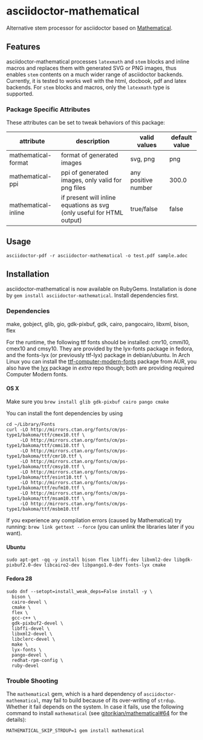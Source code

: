# asciidoctor-mathematical
Alternative stem processor for asciidoctor based on
[Mathematical](https://github.com/gjtorikian/mathematical).

## Features

asciidoctor-mathematical processes `latexmath` and `stem` blocks and inline
macros and replaces them with generated SVG or PNG images, thus enables `stem`
contents on a much wider range of asciidoctor backends. Currently, it is
tested to works well with the html, docbook, pdf and latex backends. For
`stem` blocks and macros, only the `latexmath` type is supported.

### Package Specific Attributes

These attributes can be set to tweak behaviors of this package:

| attribute           | description                                                           | valid values        | default value |
| ---------           | -----------                                                           | -------------       | ------------- |
| mathematical-format | format of generated images                                            | svg, png            | png           |
| mathematical-ppi    | ppi of generated images, only valid for png files                     | any positive number | 300.0         |
| mathematical-inline | if present will inline equations as svg (only useful for HTML output) | true/false          | false         |

## Usage
`asciidoctor-pdf -r asciidoctor-mathematical -o test.pdf sample.adoc`

## Installation
asciidoctor-mathematical is now available on RubyGems.  Installation is done
by `gem install asciidoctor-mathematical`. Install dependencies first.

### Dependencies
make, gobject, glib, gio, gdk-pixbuf, gdk, cairo, pangocairo, libxml, bison, flex

For the runtime, the following ttf fonts should be installed: cmr10, cmmi10,
cmex10 and cmsy10. They are provided by the lyx-fonts package in fedora, and the
fonts-lyx (or previously ttf-lyx) package in debian/ubuntu. In Arch Linux you can
install the [ttf-computer-modern-fonts](https://aur.archlinux.org/packages/ttf-computer-modern-fonts/)
package from AUR, you also have the [lyx](https://www.archlinux.org/packages/extra/x86_64/lyx/)
package in _extra_ repo though; both are providing required Computer Modern fonts.

#### OS X
Make sure you `brew install glib gdk-pixbuf cairo pango cmake`

You can install the font dependencies by using
```
cd ~/Library/Fonts
curl -LO http://mirrors.ctan.org/fonts/cm/ps-type1/bakoma/ttf/cmex10.ttf \
     -LO http://mirrors.ctan.org/fonts/cm/ps-type1/bakoma/ttf/cmmi10.ttf \
     -LO http://mirrors.ctan.org/fonts/cm/ps-type1/bakoma/ttf/cmr10.ttf \
     -LO http://mirrors.ctan.org/fonts/cm/ps-type1/bakoma/ttf/cmsy10.ttf \
     -LO http://mirrors.ctan.org/fonts/cm/ps-type1/bakoma/ttf/esint10.ttf \
     -LO http://mirrors.ctan.org/fonts/cm/ps-type1/bakoma/ttf/eufm10.ttf \
     -LO http://mirrors.ctan.org/fonts/cm/ps-type1/bakoma/ttf/msam10.ttf \
     -LO http://mirrors.ctan.org/fonts/cm/ps-type1/bakoma/ttf/msbm10.ttf
```
If you experience any compilation errors (caused by Mathematical) try running:
`brew link gettext --force` (you can unlink the libraries later if you want).

#### Ubuntu
`sudo apt-get -qq -y install bison flex libffi-dev libxml2-dev libgdk-pixbuf2.0-dev libcairo2-dev libpango1.0-dev fonts-lyx cmake`

#### Fedora 28

```
sudo dnf --setopt=install_weak_deps=False install -y \
  bison \
  cairo-devel \
  cmake \
  flex \
  gcc-c++ \
  gdk-pixbuf2-devel \
  libffi-devel \
  libxml2-devel \
  libclerc-devel \
  make \
  lyx-fonts \
  pango-devel \
  redhat-rpm-config \
  ruby-devel
```

### Trouble Shooting

The `mathematical` gem, which is a hard dependency of
`asciidoctor-mathematical`, may fail to build because of its over-writing of
`strdup`. Whether it fail depends on the system. In case it fails, use the
following command to install `mathematical` (see
[gjtorikian/mathematical#64](https://github.com/gjtorikian/mathematical/issues/64)
for the details):

```
MATHEMATICAL_SKIP_STRDUP=1 gem install mathematical
```

